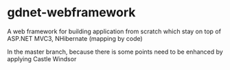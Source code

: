 gdnet-webframework
==================

A web framework for building application from scratch which stay on top of ASP.NET MVC3, NHibernate (mapping by code)

In the master branch, because there is some points need to be enhanced by applying Castle Windsor